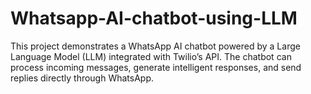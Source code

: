 # Whatsapp-AI-chatbot-using-LLM
This project demonstrates a WhatsApp AI chatbot powered by a Large Language Model (LLM) integrated with Twilio’s API. The chatbot can process incoming messages, generate intelligent responses, and send replies directly through WhatsApp.
